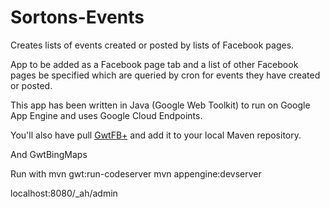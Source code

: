 Sortons-Events
==============

Creates lists of events created or posted by lists of Facebook pages.

App to be added as a Facebook page tab and a list of other Facebook pages be specified which are queried by cron for events they have created or posted.

This app has been written in Java (Google Web Toolkit) to run on Google App Engine and uses Google Cloud Endpoints.

You'll also have pull [GwtFB+](https://github.com/BrianHenryIE/GwtFBplus) and add it to your local Maven repository.

And GwtBingMaps

Run with
mvn gwt:run-codeserver
mvn appengine:devserver

localhost:8080/_ah/admin